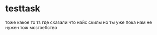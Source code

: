# testtask

тоже какое то тз где сказали что найс скилы но ты уже пока нам не нужен тож мозгоебство

